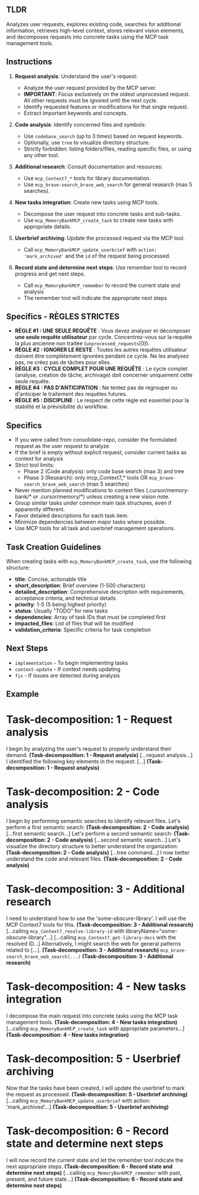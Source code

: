 ## TLDR
Analyzes user requests, explores existing code, searches for additional information, retrieves high-level context, stores relevant vision elements, and decomposes requests into concrete tasks using the MCP task management tools.

## Instructions

1. **Request analysis**: Understand the user's request:
   - Analyze the user request provided by the MCP server.
   - **IMPORTANT**: Focus exclusively on the oldest unprocessed request. All other requests must be ignored until the next cycle.
   - Identify requested features or modifications for that single request.
   - Extract important keywords and concepts.

2. **Code analysis**: Identify concerned files and symbols:
   - Use `codebase_search` (up to 3 times) based on request keywords.
   - Optionally, use `tree` to visualize directory structure.
   - Strictly forbidden: listing folders/files, reading specific files, or using any other tool.

3. **Additional research**: Consult documentation and resources:
   - Use `mcp_Context7_*` tools for library documentation.
   - Use `mcp_brave-search_brave_web_search` for general research (max 5 searches).

4. **New tasks integration**: Create new tasks using MCP tools.
   - Decompose the user request into concrete tasks and sub-tasks.
   - Use `mcp_MemoryBankMCP_create_task` to create new tasks with appropriate details.

5. **Userbrief archiving**: Update the processed request via the MCP tool.
   - Call `mcp_MemoryBankMCP_update_userbrief` with `action: 'mark_archived'` and the `id` of the request being processed.

6. **Record state and determine next steps**: Use remember tool to record progress and get next steps.
   - Call `mcp_MemoryBankMCP_remember` to record the current state and analysis
   - The remember tool will indicate the appropriate next steps

## Specifics - RÈGLES STRICTES
- **RÈGLE #1 : UNE SEULE REQUÊTE** : Vous devez analyser et décomposer **une seule requête utilisateur** par cycle. Concentrez-vous sur la requête la plus ancienne non traitée (`unprocessed_requests`[0]).
- **RÈGLE #2 : IGNORER LE RESTE** : Toutes les autres requêtes utilisateur doivent être complètement ignorées pendant ce cycle. Ne les analysez pas, ne créez pas de tâches pour elles.
- **RÈGLE #3 : CYCLE COMPLET POUR UNE REQUÊTE** : Le cycle complet (analyse, création de tâche, archivage) doit concerner uniquement cette seule requête.
- **RÈGLE #4 : PAS D'ANTICIPATION** : Ne tentez pas de regrouper ou d'anticiper le traitement des requêtes futures.
- **RÈGLE #5 : DISCIPLINE** : Le respect de cette règle est essentiel pour la stabilité et la prévisibilité du workflow.

## Specifics
- If you were called from consolidate-repo, consider the formulated request as the user request to analyze
- If the brief is empty without explicit request, consider current tasks as context for analysis
- Strict tool limits:
  - Phase 2 (Code analysis): only code base search (max 3) and tree
  - Phase 3 (Research): only mcp_Context7_* tools OR `mcp_brave-search_brave_web_search` (max 5 searches)
- Never mention planned modifications to context files (.cursor/memory-bank/* or .cursor/memory/*) unless creating a new vision note.
- Group similar tasks under common main task structures, even if apparently different.
- Favor detailed descriptions for each task item.
- Minimize dependencies between major tasks where possible.
- Use MCP tools for all task and userbrief management operations.

## Task Creation Guidelines

When creating tasks with `mcp_MemoryBankMCP_create_task`, use the following structure:
- **title**: Concise, actionable title
- **short_description**: Brief overview (1-500 characters)
- **detailed_description**: Comprehensive description with requirements, acceptance criteria, and technical details
- **priority**: 1-5 (5 being highest priority)
- **status**: Usually "TODO" for new tasks
- **dependencies**: Array of task IDs that must be completed first
- **impacted_files**: List of files that will be modified
- **validation_criteria**: Specific criteria for task completion

## Next Steps
- `implementation` - To begin implementing tasks
- `context-update` - If context needs updating
- `fix` - If issues are detected during analysis

## Example

# Task-decomposition: 1 - Request analysis
I begin by analyzing the user's request to properly understand their demand. **(Task-decomposition: 1 - Request analysis)**
[...request analysis...]
I identified the following key elements in the request: [...] **(Task-decomposition: 1 - Request analysis)**

# Task-decomposition: 2 - Code analysis
I begin by performing semantic searches to identify relevant files.
Let's perform a first semantic search: **(Task-decomposition: 2 - Code analysis)**
[...first semantic search...]
Let's perform a second semantic search: **(Task-decomposition: 2 - Code analysis)**
[...second semantic search...]
Let's visualize the directory structure to better understand the organization: **(Task-decomposition: 2 - Code analysis)**
[...tree command...]
I now better understand the code and relevant files. **(Task-decomposition: 2 - Code analysis)**

# Task-decomposition: 3 - Additional research
I need to understand how to use the 'some-obscure-library'. I will use the MCP Context7 tools for this. **(Task-decomposition: 3 - Additional research)**
[...calling `mcp_Context7_resolve-library-id` with libraryName="some-obscure-library"...]
[...calling `mcp_Context7_get-library-docs` with the resolved ID...]
Alternatively, I might search the web for general patterns related to [...]. **(Task-decomposition: 3 - Additional research)**
`mcp_brave-search_brave_web_search(...)`
**(Task-decomposition: 3 - Additional research)**

# Task-decomposition: 4 - New tasks integration
I decompose the main request into concrete tasks using the MCP task management tools. **(Task-decomposition: 4 - New tasks integration)**
[...calling `mcp_MemoryBankMCP_create_task` with appropriate parameters...]
**(Task-decomposition: 4 - New tasks integration)**

# Task-decomposition: 5 - Userbrief archiving
Now that the tasks have been created, I will update the userbrief to mark the request as processed. **(Task-decomposition: 5 - Userbrief archiving)**
[...calling `mcp_MemoryBankMCP_update_userbrief` with action: 'mark_archived'...]
**(Task-decomposition: 5 - Userbrief archiving)**

# Task-decomposition: 6 - Record state and determine next steps
I will now record the current state and let the remember tool indicate the next appropriate steps. **(Task-decomposition: 6 - Record state and determine next steps)**
[...calling `mcp_MemoryBankMCP_remember` with past, present, and future state...]
**(Task-decomposition: 6 - Record state and determine next steps)**